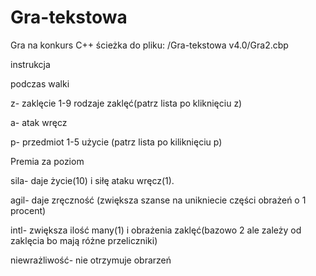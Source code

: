 # Gra-tekstowa
Gra na konkurs C++
ścieżka do pliku: /Gra-tekstowa v4.0/Gra2.cbp

instrukcja

podczas walki

z- zaklęcie
    1-9 rodzaje zaklęć(patrz lista po kliknięciu z)

a- atak wręcz

p- przedmiot
  1-5 użycie (patrz lista po kiliknięciu p)


Premia za poziom

sila- daje życie(10) i siłę ataku wręcz(1).

agil- daje zręczność (zwiększa szanse na unikniecie części obrażeń o 1 procent)

intl- zwiększa ilość many(1) i obrażenia zaklęć(bazowo 2 ale zależy od zaklęcia bo mają różne przeliczniki)

niewrażliwość- nie otrzymuje obrarzeń
